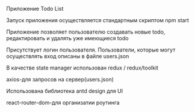 Приложение Todo List

Запуск приложения осуществляется стандартным скриптом npm start

Приложение позволяет пользователю создавать новые todo,
редактировать и удалять уже имеющиеся todo

Присутствует логин пользователя. Пользователи, которые могут
осуществлять вход описаны в файле users.json

В качестве state manager использован redux / redux/toolkit

axios-для запросов на сервер(users.json)

Использована библиотека antd design для UI

react-router-dom-для организатии роутинга